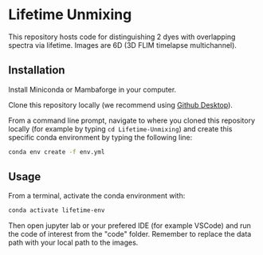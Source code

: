 # Lifetime Unmixing 

This repository hosts code for distinguishing 2 dyes with overlapping spectra via lifetime.
Images are 6D (3D FLIM timelapse multichannel).

## Installation

Install Miniconda or Mambaforge in your computer.

Clone this repository locally (we recommend using [Github Desktop](https://desktop.github.com/)).

From a command line prompt, navigate to where you cloned this repository locally (for example by typing `cd Lifetime-Unmixing`) and create this specific conda environment by typing the following line:

```bash
conda env create -f env.yml
```

## Usage

From a terminal, activate the conda environment with:

```bash
conda activate lifetime-env
```

Then open jupyter lab or your prefered IDE (for example VSCode) and run the code of interest from the "code" folder. Remember to replace the data path with your local path to the images.